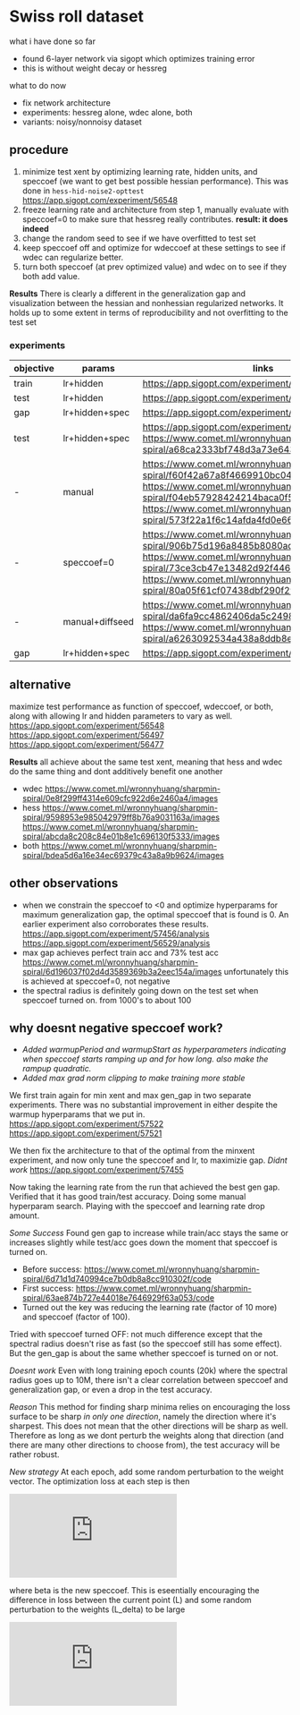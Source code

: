 # Swiss roll dataset

what i have done so far
- found 6-layer network via sigopt which optimizes training error
- this is without weight decay or hessreg

what to do now
- fix network architecture
- experiments: hessreg alone, wdec alone, both
- variants: noisy/nonnoisy dataset

## procedure
1. minimize test xent by optimizing learning rate, hidden units, and speccoef (we want to get best possible hessian performance). This was done in `hess-hid-noise2-opttest` https://app.sigopt.com/experiment/56548
2. freeze learning rate and architecture from step 1, manually evaluate with speccoef=0 to make sure that hessreg really contributes. **result: it does indeed**
3. change the random seed to see if we have overfitted to test set 
3. keep speccoef off and optimize for wdeccoef at these settings to see if wdec can regularize better. 
4. turn both speccoef (at prev optimized value) and wdec on to see if they both add value. 

**Results** There is clearly a different in the generalization gap and visualization between the hessian and nonhessian regularized networks. It holds up to some extent in terms of reproducibility and not overfitting to the test set

### experiments
| objective | params | links | notes |
|---|---|---|---|
|train|lr+hidden| https://app.sigopt.com/experiment/57321|
|test|lr+hidden| https://app.sigopt.com/experiment/57417|
|gap|lr+hidden+spec| https://app.sigopt.com/experiment/56545 | 
|test|lr+hidden+spec| https://app.sigopt.com/experiment/56548 https://www.comet.ml/wronnyhuang/sharpmin-spiral/a68ca2333bf748d3a73e643941568acb/images| 
|-|manual| https://www.comet.ml/wronnyhuang/sharpmin-spiral/f60f42a67a8f4669910bc0424c1e1c36/images https://www.comet.ml/wronnyhuang/sharpmin-spiral/f04eb57928424214baca0f5288242691/images https://www.comet.ml/wronnyhuang/sharpmin-spiral/573f22a1f6c14afda4fd0e66b1d136f5/images | 
|-|speccoef=0| https://www.comet.ml/wronnyhuang/sharpmin-spiral/906b75d196a8485b8080ad03d3a98297/images https://www.comet.ml/wronnyhuang/sharpmin-spiral/73ce3cb47e13482d92f4468b511f7fe4/images https://www.comet.ml/wronnyhuang/sharpmin-spiral/80a05f61cf07438dbf290f29e11ca6f6 |
|-|manual+diffseed| https://www.comet.ml/wronnyhuang/sharpmin-spiral/da6fa9cc4862406da5c2498d47d16b57/images https://www.comet.ml/wronnyhuang/sharpmin-spiral/a6263092534a438a8ddb8ec0671bca37/images
|gap|lr+hidden+spec| https://app.sigopt.com/experiment/57456/analysis |

## alternative
 maximize test performance as function of speccoef, wdeccoef, or both, along with allowing lr and hidden parameters to vary as well.
https://app.sigopt.com/experiment/56548
https://app.sigopt.com/experiment/56497
https://app.sigopt.com/experiment/56477

**Results** all achieve about the same test xent, meaning that hess and wdec do the same thing and dont additively benefit one another
  - wdec https://www.comet.ml/wronnyhuang/sharpmin-spiral/0e8f299ff4314e609cfc922d6e2460a4/images
  - hess https://www.comet.ml/wronnyhuang/sharpmin-spiral/9598953e985042979ff8b76a9031163a/images https://www.comet.ml/wronnyhuang/sharpmin-spiral/abcda8c208c84e01b8e1c696130f5333/images
  - both https://www.comet.ml/wronnyhuang/sharpmin-spiral/bdea5d6a16e34ec69379c43a8a9b9624/images

## other observations
- when we constrain the speccoef to <0 and optimize hyperparams for maximum generalization gap, the optimal speccoef that is found is 0. An earlier experiment also corroborates these results.
https://app.sigopt.com/experiment/57456/analysis
https://app.sigopt.com/experiment/56529/analysis
- max gap achieves perfect train acc and 73% test acc https://www.comet.ml/wronnyhuang/sharpmin-spiral/6d196037f02d4d3589369b3a2eec154a/images unfortunately this is achieved at speccoef=0, not negative
- the spectral radius is definitely going down on the test set when speccoef turned on. from 1000's to about 100

## why doesnt negative speccoef work?
- *Added warmupPeriod and warmupStart as hyperparameters indicating when speccoef starts ramping up and for how long. also make the rampup quadratic.*
- *Added max grad norm clipping to make training more stable*

We first train again for min xent and max gen_gap in two separate experiments. There was no substantial improvement in either despite the warmup hyperparams that we put in.
https://app.sigopt.com/experiment/57522
https://app.sigopt.com/experiment/57521

We then fix the architecture to that of the optimal from the minxent experiment, and now only tune the speccoef and lr, to maximizie gap. _Didnt work_
https://app.sigopt.com/experiment/57455

Now taking the learning rate from the run that achieved the best gen gap. Verified that it has good train/test accuracy. Doing some manual hyperparam search.
Playing with the speccoef and learning rate drop amount.

_Some Success_ Found gen gap to increase while train/acc stays the same or increases slightly while test/acc goes down the moment that speccoef is turned on.
  - Before success: https://www.comet.ml/wronnyhuang/sharpmin-spiral/6d71d1d740994ce7b0db8a8cc910302f/code
  - First success: https://www.comet.ml/wronnyhuang/sharpmin-spiral/63ae874b727e44018e7646929f63a053/code
  - Turned out the key was reducing the learning rate (factor of 10 more) and speccoef (factor of 100).

Tried with speccoef turned OFF: not much difference except that the spectral radius doesn't rise as fast (so the speccoef still has some effect). But the gen_gap is about the same whether speccoef is turned on or not.

_Doesnt work_ Even with long training epoch counts (20k) where the spectral radius goes up to 10M, there isn't a clear correlation between speccoef and generalization gap, or even a drop in the test accuracy.

_Reason_ This method for finding sharp minima relies on encouraging the loss surface to be sharp _in only one direction_, namely the direction where it's sharpest. This does not mean that the other directions will be sharp as well. Therefore as long as we dont perturb the weights along that direction (and there are many other directions to choose from), the test accuracy will be rather robust.

_New strategy_ At each epoch, add some random perturbation to the weight vector. The optimization loss at each step is then

![img](http://www.sciweavers.org/tex2img.php?eq=L_%7Btotal%7D%20%3D%20L%20-%20%5Cbeta%20%28%20L_%5CDelta%20-%20L%20%29&bc=White&fc=Black&im=jpg&fs=12&ff=arev&edit=0)

where beta is the new speccoef. This is eseentially encouraging the difference in loss between the current point (L) and some random perturbation to the weights (L_delta) to be large

![img](http://www.sciweavers.org/tex2img.php?eq=L_%5CDelta%20%3D%201%2Fm%5Csum_%7Bi%3D1%7D%5Ek%20L%28D%2C%20%5Ctheta%2B%5CDelta_i%20%29&bc=White&fc=Black&im=jpg&fs=12&ff=arev&edit=0)







